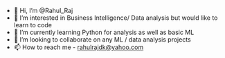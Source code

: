 - 👋 Hi, I’m @Rahul_Raj
- 👀 I’m interested in Business Intelligence/ Data analysis but would like to learn to code
- 🌱 I’m currently learning Python for analysis as well as basic ML
- 💞️ I’m looking to collaborate on any ML / data analysis projects
- 📫 How to reach me - rahulrajdk@yahoo.com

<!---
RahulRajdkp/RahulRajdkp is a ✨ special ✨ repository because its `README.md` (this file) appears on your GitHub profile.
You can click the Preview link to take a look at your changes.
--->
